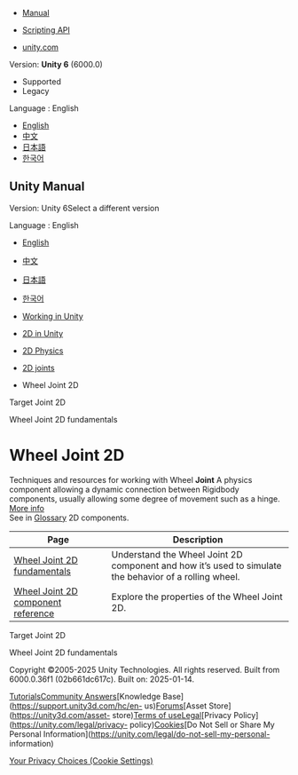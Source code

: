 [](https://docs.unity3d.com)

  * [Manual](../Manual/index.html)
  * [Scripting API](../ScriptReference/index.html)

  * [unity.com](https://unity.com/)

Version: **Unity 6** (6000.0)

  * Supported
  * Legacy

Language : English

  * [English](/Manual/2d-physics/joints/wheel-joint-2d-landing.html)
  * [中文](/cn/current/Manual/2d-physics/joints/wheel-joint-2d-landing.html)
  * [日本語](/ja/current/Manual/2d-physics/joints/wheel-joint-2d-landing.html)
  * [한국어](/kr/current/Manual/2d-physics/joints/wheel-joint-2d-landing.html)

[](https://docs.unity3d.com)

## Unity Manual

Version: Unity 6Select a different version

Language : English

  * [English](/Manual/2d-physics/joints/wheel-joint-2d-landing.html)
  * [中文](/cn/current/Manual/2d-physics/joints/wheel-joint-2d-landing.html)
  * [日本語](/ja/current/Manual/2d-physics/joints/wheel-joint-2d-landing.html)
  * [한국어](/kr/current/Manual/2d-physics/joints/wheel-joint-2d-landing.html)

  * [Working in Unity](../../working-in-unity.html)
  * [2D in Unity](../../Unity2D.html)
  * [2D Physics](../../2d-physics/2d-physics.html)
  * [2D joints](../../2d-physics/joints/2d-joints-landing.html)
  * Wheel Joint 2D

[](../../2d-physics/joints/target-joint-2d-reference.html)

Target Joint 2D

[](../../2d-physics/joints/wheel-joint-2d-fundamentals.html)

Wheel Joint 2D fundamentals

# Wheel Joint 2D

Techniques and resources for working with Wheel **Joint** A physics component
allowing a dynamic connection between Rigidbody components, usually allowing
some degree of movement such as a hinge. [More info](../../Joints.html)  
See in [Glossary](../../Glossary.html#joint) 2D components.

**Page** | **Description**  
---|---  
[Wheel Joint 2D fundamentals](wheel-joint-2d-fundamentals.html) | Understand the Wheel Joint 2D component and how it’s used to simulate the behavior of a rolling wheel.  
[Wheel Joint 2D component reference](wheel-joint-2d-reference.html) | Explore the properties of the Wheel Joint 2D.  
  
[](../../2d-physics/joints/target-joint-2d-reference.html)

Target Joint 2D

[](../../2d-physics/joints/wheel-joint-2d-fundamentals.html)

Wheel Joint 2D fundamentals

Copyright ©2005-2025 Unity Technologies. All rights reserved. Built from
6000.0.36f1 (02b661dc617c). Built on: 2025-01-14.

[Tutorials](https://learn.unity.com/)[Community
Answers](https://answers.unity3d.com)[Knowledge
Base](https://support.unity3d.com/hc/en-
us)[Forums](https://forum.unity3d.com)[Asset Store](https://unity3d.com/asset-
store)[Terms of
use](https://docs.unity3d.com/Manual/TermsOfUse.html)[Legal](https://unity.com/legal)[Privacy
Policy](https://unity.com/legal/privacy-
policy)[Cookies](https://unity.com/legal/cookie-policy)[Do Not Sell or Share
My Personal Information](https://unity.com/legal/do-not-sell-my-personal-
information)

[Your Privacy Choices (Cookie Settings)](javascript:void\(0\);)

